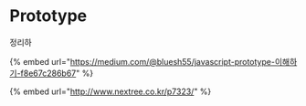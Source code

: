 # Prototype

정리하

{% embed url="https://medium.com/@bluesh55/javascript-prototype-이해하기-f8e67c286b67" %}

{% embed url="http://www.nextree.co.kr/p7323/" %}

